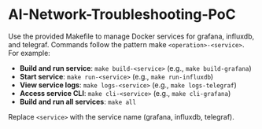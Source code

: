 # AI-Network-Troubleshooting-PoC

Use the provided Makefile to manage Docker services for grafana, influxdb, and telegraf. Commands follow the pattern make `<operation>-<service>`. For example:

- **Build and run service**: `make build-<service>` (e.g., `make build-grafana`)
- **Start service**: `make run-<service>` (e.g., `make run-influxdb`)
- **View service logs**: `make logs-<service>` (e.g., `make logs-telegraf`)
- **Access service CLI**: `make cli-<service>` (e.g., `make cli-grafana`)
- **Build and run all services**: `make all`

Replace `<service>` with the service name (grafana, influxdb, telegraf).
